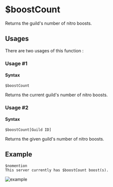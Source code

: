 # $boostCount
Returns the guild's number of nitro boosts.

## Usages
There are two usages of this function :

### Usage #1
#### Syntax
```
$boostCount
```
Returns the current guild's number of nitro boosts.

### Usage #2
#### Syntax
```
$boostCount[Guild ID]
```
Returns the given guild's number of nitro boosts.

## Example
```
$nomention
This server currently has $boostCount boost(s).
```
![example](https://user-images.githubusercontent.com/94063167/198900495-ed3261f1-b8cd-4a54-b6c5-71641108321c.png)